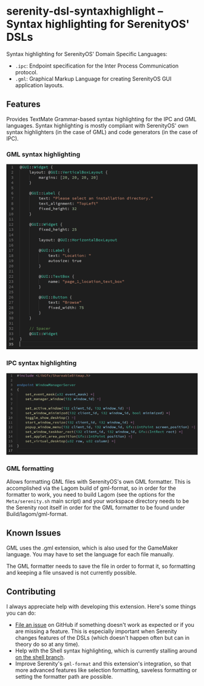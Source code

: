 # serenity-dsl-syntaxhighlight – Syntax highlighting for SerenityOS' DSLs

Syntax highlighting for SerenityOS' Domain Specific Languages:

* `.ipc`: Endpoint specification for the Inter Process Communication protocol.
* `.gml`: Graphical Markup Language for creating SerenityOS GUI application layouts.

## Features

Provides TextMate Grammar-based syntax highlighting for the IPC and GML languages. Syntax highlighting is mostly compliant with SerenityOS' own syntax highlighters (in the case of GML) and code generators (in the case of IPC).

### GML syntax highlighting
![](./img/gml-highlight.png)
### IPC syntax highlighting
![](./img/ipc-highlight.png)

### GML formatting

Allows formatting GML files with SerenityOS's own GML formatter. This is accomplished via the Lagom build of gml-format, so in order for the formatter to work, you need to build Lagom (see the options for the `Meta/serenity.sh` main script) and your workspace directory needs to be the Serenity root itself in order for the GML formatter to be found under Build/lagom/gml-format.

## Known Issues

GML uses the .gml extension, which is also used for the GameMaker language. You may have to set the language for each file manually.

The GML formatter needs to save the file in order to format it, so formatting and keeping a file unsaved is not currently possible.

## Contributing

I always appreciate help with developing this extension. Here's some things you can do:
- [File an issue](https://github.com/kleinesfilmroellchen/serenity-dsl-syntaxhighlight/issues/new) on GitHub if something doesn't work as expected or if you are missing a feature. This is especially important when Serenity changes features of the DSLs (which doesn't happen often but can in theory do so at any time).
- Help with the Shell syntax highlighting, which is currently stalling around [on the shell branch](https://github.com/kleinesfilmroellchen/serenity-dsl-syntaxhighlight/tree/shell).
- Improve Serenity's `gml-format` and this extension's integration, so that more advanced features like selection formatting, saveless formatting or setting the formatter path are possible.

